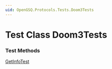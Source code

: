 ```yaml
---
uid: OpenGSQ.Protocols.Tests.Doom3Tests
---
```


# Test Class Doom3Tests

### Test Methods

<a href="/tests/OpenGSQ.Protocols.Tests/Doom3Tests/GetInfoTest.html">GetInfoTest</a>


